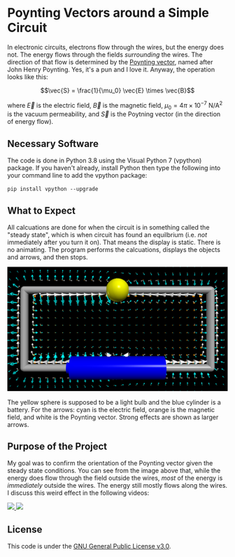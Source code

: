 # Poynting Vectors around a Simple Circuit
In electronic circuits, electrons flow through the wires, but the energy does not. The energy flows through the fields <i>surrounding</i> the wires. The direction of that flow is determined by the <a href="https://en.wikipedia.org/wiki/Poynting_vector">Poynting vector</a>, named after John Henry Poynting. Yes, it's a pun and I love it. Anyway, the operation looks like this:

```math
\vec{S} = \frac{1}{\mu_0} \vec{E} \times \vec{B}
```

where $`\vec{E}`$ is the electric field, $`\vec{B}`$ is the magnetic field, $`\mu_0 = 4 \pi \times 10^{-7}`$ N/A<sup>2</sup> is the vacuum permeability, and $`\vec{S}`$ is the Poytning vector (in the direction of energy flow).

## Necessary Software
The code is done in Python 3.8 using the Visual Python 7 (vpython) package. If you haven't already, install Python then type the following into your command line to add the vpython package:

```
pip install vpython --upgrade
```

## What to Expect
All calcuations are done for when the circuit is in something called the &quot;steady state&quot;, which is when circuit has found an equilbrium (i.e. <i>not</i> immediately after you turn it on). That means the display is static. There is no animating. The program performs the calcuations, displays the objects and arrows, and then stops.

<img src="https://github.com/ScienceAsylum/Poynting-Vector/blob/main/Poynting_All_Arrows.png">

The yellow sphere is supposed to be a light bulb and the blue cylinder is a battery. For the arrows: cyan is the electric field, orange is the magnetic field, and white is the Poynting vector. Strong effects are shown as larger arrows.

## Purpose of the Project
My goal was to confirm the orientation of the Poynting vector given the steady state conditions. You can see from the image above that, while the energy does flow through the field outside the wires, <i>most</i> of the energy is <i>immediately</i> outside the wires. The energy still mostly flows along the wires. I discuss this weird effect in the following videos:

<a href="https://youtu.be/zYRx6Zub3cA"> <img src="https://img.youtube.com/vi/zYRx6Zub3cA/mqdefault.jpg"> </a>
<a href="https://youtu.be/C7tQJ42nGno"> <img src="https://img.youtube.com/vi/C7tQJ42nGno/mqdefault.jpg"> </a>

## License
This code is under the <a href="https://github.com/ScienceAsylum/Poynting-Vector/blob/main/LICENSE">GNU General Public License v3.0</a>.
